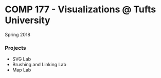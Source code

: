 # COMP 177 - Visualizations @ Tufts University
Spring 2018

### Projects
- SVG Lab
- Brushing and Linking Lab
- Map Lab

